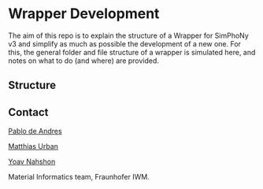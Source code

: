# Wrapper Development
The aim of this repo is to explain the structure of a Wrapper for SimPhoNy v3 and simplify as much as possible the development of a new one.
For this, the general folder and file structure of a wrapper is simulated here, and notes on what to do (and where) are provided.

## Structure

## Contact
[Pablo de Andres](mailto:pablo.de.andres@iwm.fraunhofer.de)

[Matthias Urban](mailto:matthias.urban@iwm.fraunhofer.de)

[Yoav Nahshon](mailto:yoav.nahshon@iwm.fraunhofer.de)

Material Informatics team, Fraunhofer IWM.

